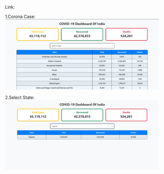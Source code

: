 Link: 

1.Corona Case:
![alt text](output/Corona_Cases.png)

2.Select State:
![alt text](output/Select_State.png)